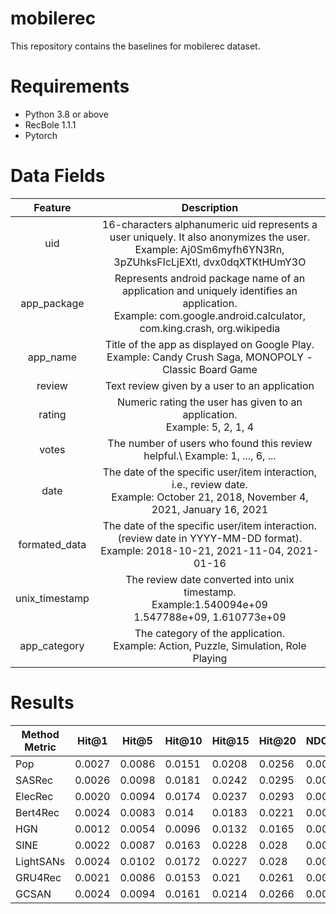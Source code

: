 # mobilerec
This repository contains the baselines for mobilerec dataset.
# Requirements

- Python 3.8 or above
- RecBole 1.1.1
- Pytorch



# Data Fields
|   **Feature**  |                                                                           **Description**                                                                          |
|:--------------:|:------------------------------------------------------------------------------------------------------------------------------------------------------------------:|
|       uid      | 16-characters alphanumeric uid represents a user uniquely. It also anonymizes the user.<br>Example: Aj0Sm6myfh6YN3Rn, 3pZUhksFIcLjEXtl, dvx0dqXTKtHUmY3O           |
|   app_package  | Represents android package name of an application and uniquely identifies an application.<br>Example: com.google.android.calculator, com.king.crash, org.wikipedia |
|    app_name    | Title of the app as displayed on Google Play. <br>Example: Candy Crush Saga, MONOPOLY - Classic Board Game                                                         |
|     review     | Text review given by a user to an application                                                                                                                      |
|     rating     | Numeric rating the user has given to an application.<br>Example: 5, 2, 1, 4                                                                                        |
|      votes     | The number of users who found this review helpful.\\ Example: 1, ..., 6, ...                                                                                       |
|      date      | The date of the specific user/item interaction, i.e., review date. <br>Example: October 21, 2018, November 4, 2021, January 16, 2021                               |
|  formated_data | The date of the specific user/item interaction. (review date in YYYY-MM-DD format). <br>Example: 2018-10-21, 2021-11-04, 2021-01-16                                |
| unix_timestamp | The review date converted into unix timestamp. <br>Example:1.540094e+09<br>	1.547788e+09, 1.610773e+09                                                              |
|  app_category  | The category of the application.<br>Example: Action, Puzzle, Simulation, Role Playing                                                                              |

# Results
| Method Metric | Hit@1  | Hit@5  | Hit@10 | Hit@15 | Hit@20 | NDCG@5 | NDCG@10 | NDCG@15 | NDCG@20 |
|---------------|--------|--------|--------|--------|--------|--------|---------|---------|---------|
|      Pop      | 0.0027 | 0.0086 | 0.0151 | 0.0208 | 0.0256 | 0.0056 |  0.0077 |  0.0092 |  0.0103 |
|     SASRec    | 0.0026 | 0.0098 | 0.0181 | 0.0242 | 0.0295 | 0.0061 |  0.0088 |  0.0104 |  0.0117 |
|    ElecRec    | 0.0020 | 0.0094 | 0.0174 | 0.0237 | 0.0293 | 0.0056 |  0.0082 |  0.0098 |  0.0112 |
|    Bert4Rec   | 0.0024 | 0.0083 |  0.014 | 0.0183 | 0.0221 | 0.0054 |  0.0072 |  0.0083 |  0.0092 |
|      HGN      | 0.0012 | 0.0054 | 0.0096 | 0.0132 | 0.0165 | 0.0033 |  0.0046 |  0.0056 |  0.0064 |
|      SINE     | 0.0022 | 0.0087 | 0.0163 | 0.0228 |  0.028 | 0.0054 |  0.0078 |  0.0095 |  0.0107 |
|   LightSANs   | 0.0024 | 0.0102 | 0.0172 | 0.0227 |  0.028 | 0.0062 |  0.0085 |  0.0099 |  0.0112 |
|    GRU4Rec    | 0.0021 | 0.0086 | 0.0153 |  0.021 | 0.0261 | 0.0053 |  0.0074 |  0.0089 |  0.0102 |
|     GCSAN     | 0.0024 | 0.0094 | 0.0161 | 0.0214 | 0.0266 | 0.0059 |  0.0081 |  0.0095 |  0.0107 |
